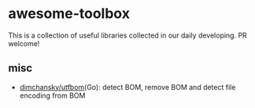 # awesome-toolbox
This is a collection of useful libraries collected in our daily developing. PR welcome!


## misc
* [dimchansky/utfbom](https://github.com/dimchansky/utfbom)(Go): detect BOM, remove BOM and detect file encoding from BOM
